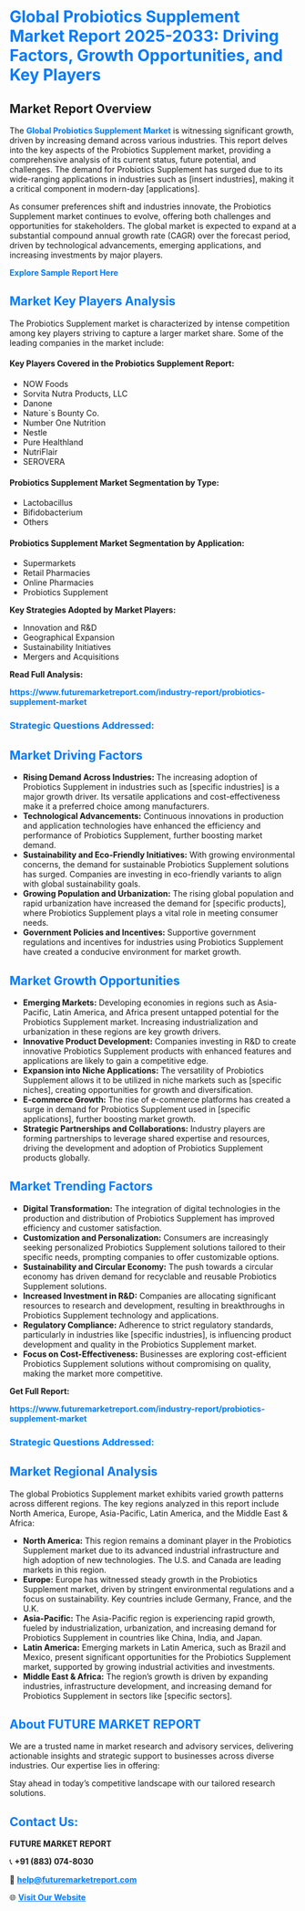 <h1 style="color: #007BFF;">Global Probiotics Supplement Market Report 2025-2033: Driving Factors, Growth Opportunities, and Key Players</h1>

<section id="overview">
<h2>Market Report Overview</h2>
<p>The <a href="https://www.futuremarketreport.com/industry-report/probiotics-supplement-market" style="color: #007BFF; text-decoration: none;"><strong>Global Probiotics Supplement Market</strong></a> is witnessing significant growth, driven by increasing demand across various industries. This report delves into the key aspects of the Probiotics Supplement market, providing a comprehensive analysis of its current status, future potential, and challenges. The demand for Probiotics Supplement has surged due to its wide-ranging applications in industries such as [insert industries], making it a critical component in modern-day [applications].</p>
<p>As consumer preferences shift and industries innovate, the Probiotics Supplement market continues to evolve, offering both challenges and opportunities for stakeholders. The global market is expected to expand at a substantial compound annual growth rate (CAGR) over the forecast period, driven by technological advancements, emerging applications, and increasing investments by major players.</p>
</section>

<section id="overview">
<p><a href="https://www.futuremarketreport.com/request-sample/reportId=123292" style="color: #007BFF; text-decoration: none;"><strong>Explore Sample Report Here</strong></a></p>
</section>

<section id="key-players">
<h2 style="color: #007BFF;">Market Key Players Analysis</h2>
<p>The Probiotics Supplement market is characterized by intense competition among key players striving to capture a larger market share. Some of the leading companies in the market include:</p>
<h4>Key Players Covered in the Probiotics Supplement Report:</h4>
<ul><li>NOW Foods</li><li>Sorvita Nutra Products, LLC</li><li>Danone</li><li>Nature`s Bounty Co.</li><li>Number One Nutrition</li><li>Nestle</li><li>Pure Healthland</li><li>NutriFlair</li><li>SEROVERA</li></ul>
<h4>Probiotics Supplement Market Segmentation by Type:</h4>
<ul><li>Lactobacillus</li><li>Bifidobacterium</li><li>Others</li></ul>

<h4>Probiotics Supplement Market Segmentation by Application:</h4>
<ul><li>Supermarkets</li><li>Retail Pharmacies</li><li>Online Pharmacies</li><li>Probiotics Supplement</li></ul>
<p><strong>Key Strategies Adopted by Market Players:</strong></p>
<ul>
<li>Innovation and R&D</li>
<li>Geographical Expansion</li>
<li>Sustainability Initiatives</li>
<li>Mergers and Acquisitions</li>
</ul>
</section>

<section>
<p><strong>Read Full Analysis: </strong></p><a href="https://www.futuremarketreport.com/industry-report/probiotics-supplement-market" style="color: #007BFF; text-decoration: none;"><strong>https://www.futuremarketreport.com/industry-report/probiotics-supplement-market</strong></a>
<h3 style="color: #007BFF;">Strategic Questions Addressed:</h3>
</section>

<section id="driving-factors">
<h2 style="color: #007BFF;">Market Driving Factors</h2>
<ul>
<li><strong>Rising Demand Across Industries:</strong> The increasing adoption of Probiotics Supplement in industries such as [specific industries] is a major growth driver. Its versatile applications and cost-effectiveness make it a preferred choice among manufacturers.</li>
<li><strong>Technological Advancements:</strong> Continuous innovations in production and application technologies have enhanced the efficiency and performance of Probiotics Supplement, further boosting market demand.</li>
<li><strong>Sustainability and Eco-Friendly Initiatives:</strong> With growing environmental concerns, the demand for sustainable Probiotics Supplement solutions has surged. Companies are investing in eco-friendly variants to align with global sustainability goals.</li>
<li><strong>Growing Population and Urbanization:</strong> The rising global population and rapid urbanization have increased the demand for [specific products], where Probiotics Supplement plays a vital role in meeting consumer needs.</li>
<li><strong>Government Policies and Incentives:</strong> Supportive government regulations and incentives for industries using Probiotics Supplement have created a conducive environment for market growth.</li>
</ul>
</section>

<section id="growth-opportunities">
<h2 style="color: #007BFF;">Market Growth Opportunities</h2>
<ul>
<li><strong>Emerging Markets:</strong> Developing economies in regions such as Asia-Pacific, Latin America, and Africa present untapped potential for the Probiotics Supplement market. Increasing industrialization and urbanization in these regions are key growth drivers.</li>
<li><strong>Innovative Product Development:</strong> Companies investing in R&D to create innovative Probiotics Supplement products with enhanced features and applications are likely to gain a competitive edge.</li>
<li><strong>Expansion into Niche Applications:</strong> The versatility of Probiotics Supplement allows it to be utilized in niche markets such as [specific niches], creating opportunities for growth and diversification.</li>
<li><strong>E-commerce Growth:</strong> The rise of e-commerce platforms has created a surge in demand for Probiotics Supplement used in [specific applications], further boosting market growth.</li>
<li><strong>Strategic Partnerships and Collaborations:</strong> Industry players are forming partnerships to leverage shared expertise and resources, driving the development and adoption of Probiotics Supplement products globally.</li>
</ul>
</section>

<section id="trending-factors">
<h2 style="color: #007BFF;">Market Trending Factors</h2>
<ul>
<li><strong>Digital Transformation:</strong> The integration of digital technologies in the production and distribution of Probiotics Supplement has improved efficiency and customer satisfaction.</li>
<li><strong>Customization and Personalization:</strong> Consumers are increasingly seeking personalized Probiotics Supplement solutions tailored to their specific needs, prompting companies to offer customizable options.</li>
<li><strong>Sustainability and Circular Economy:</strong> The push towards a circular economy has driven demand for recyclable and reusable Probiotics Supplement solutions.</li>
<li><strong>Increased Investment in R&D:</strong> Companies are allocating significant resources to research and development, resulting in breakthroughs in Probiotics Supplement technology and applications.</li>
<li><strong>Regulatory Compliance:</strong> Adherence to strict regulatory standards, particularly in industries like [specific industries], is influencing product development and quality in the Probiotics Supplement market.</li>
<li><strong>Focus on Cost-Effectiveness:</strong> Businesses are exploring cost-efficient Probiotics Supplement solutions without compromising on quality, making the market more competitive.</li>
</ul>
</section>

<section>
<p><strong>Get Full Report: </strong></p><a href="https://www.futuremarketreport.com/industry-report/probiotics-supplement-market" style="color: #007BFF; text-decoration: none;"><strong>https://www.futuremarketreport.com/industry-report/probiotics-supplement-market</strong></a>
<h3 style="color: #007BFF;">Strategic Questions Addressed:</h3>
</section>


<section id="regional-analysis">
<h2 style="color: #007BFF;">Market Regional Analysis</h2>
<p>The global Probiotics Supplement market exhibits varied growth patterns across different regions. The key regions analyzed in this report include North America, Europe, Asia-Pacific, Latin America, and the Middle East & Africa:</p>
<ul>
<li><strong>North America:</strong> This region remains a dominant player in the Probiotics Supplement market due to its advanced industrial infrastructure and high adoption of new technologies. The U.S. and Canada are leading markets in this region.</li>
<li><strong>Europe:</strong> Europe has witnessed steady growth in the Probiotics Supplement market, driven by stringent environmental regulations and a focus on sustainability. Key countries include Germany, France, and the U.K.</li>
<li><strong>Asia-Pacific:</strong> The Asia-Pacific region is experiencing rapid growth, fueled by industrialization, urbanization, and increasing demand for Probiotics Supplement in countries like China, India, and Japan.</li>
<li><strong>Latin America:</strong> Emerging markets in Latin America, such as Brazil and Mexico, present significant opportunities for the Probiotics Supplement market, supported by growing industrial activities and investments.</li>
<li><strong>Middle East & Africa:</strong> The region’s growth is driven by expanding industries, infrastructure development, and increasing demand for Probiotics Supplement in sectors like [specific sectors].</li>
</ul>
</section>

<footer>
<h2 style="color: #007BFF;">About FUTURE MARKET REPORT</h2>
<p>We are a trusted name in market research and advisory services, delivering actionable insights and strategic support to businesses across diverse industries. Our expertise lies in offering:</p>

<p>Stay ahead in today’s competitive landscape with our tailored research solutions.</p>

<h2 style="color: #007BFF;">Contact Us:</h2>
<p><strong>FUTURE MARKET REPORT</strong></p>
<p>📞 <strong>+91 (883) 074-8030</strong></p>
<p>📧 <strong><a href="mailto:help@futuremarketreport.com" style="color: #007BFF;">help@futuremarketreport.com</a></strong></p>
<p>🌐 <strong><a href="https://www.futuremarketreport.com/" style="color: #007BFF;">Visit Our Website</a></strong></p>
</footer>